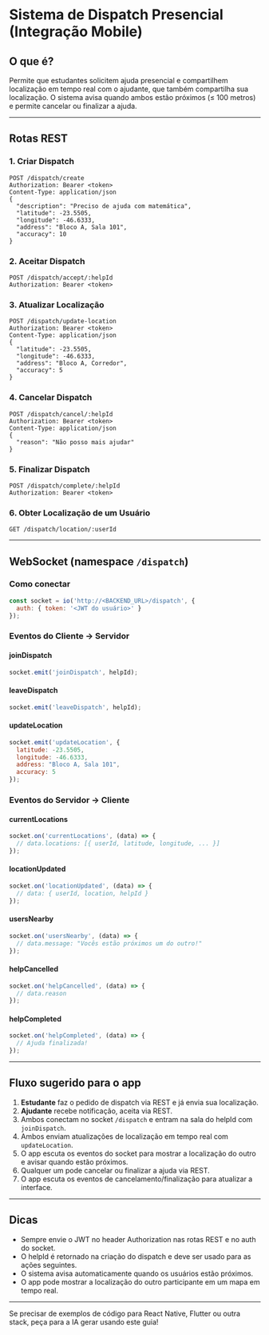 # Sistema de Dispatch Presencial (Integração Mobile)

## O que é?
Permite que estudantes solicitem ajuda presencial e compartilhem localização em tempo real com o ajudante, que também compartilha sua localização. O sistema avisa quando ambos estão próximos (≤ 100 metros) e permite cancelar ou finalizar a ajuda.

---

## Rotas REST

### 1. Criar Dispatch
```http
POST /dispatch/create
Authorization: Bearer <token>
Content-Type: application/json
{
  "description": "Preciso de ajuda com matemática",
  "latitude": -23.5505,
  "longitude": -46.6333,
  "address": "Bloco A, Sala 101",
  "accuracy": 10
}
```

### 2. Aceitar Dispatch
```http
POST /dispatch/accept/:helpId
Authorization: Bearer <token>
```

### 3. Atualizar Localização
```http
POST /dispatch/update-location
Authorization: Bearer <token>
Content-Type: application/json
{
  "latitude": -23.5505,
  "longitude": -46.6333,
  "address": "Bloco A, Corredor",
  "accuracy": 5
}
```

### 4. Cancelar Dispatch
```http
POST /dispatch/cancel/:helpId
Authorization: Bearer <token>
Content-Type: application/json
{
  "reason": "Não posso mais ajudar"
}
```

### 5. Finalizar Dispatch
```http
POST /dispatch/complete/:helpId
Authorization: Bearer <token>
```

### 6. Obter Localização de um Usuário
```http
GET /dispatch/location/:userId
```

---

## WebSocket (namespace `/dispatch`)

### Como conectar
```js
const socket = io('http://<BACKEND_URL>/dispatch', {
  auth: { token: '<JWT do usuário>' }
});
```

### Eventos do Cliente → Servidor

#### joinDispatch
```js
socket.emit('joinDispatch', helpId);
```

#### leaveDispatch
```js
socket.emit('leaveDispatch', helpId);
```

#### updateLocation
```js
socket.emit('updateLocation', {
  latitude: -23.5505,
  longitude: -46.6333,
  address: "Bloco A, Sala 101",
  accuracy: 5
});
```

### Eventos do Servidor → Cliente

#### currentLocations
```js
socket.on('currentLocations', (data) => {
  // data.locations: [{ userId, latitude, longitude, ... }]
});
```

#### locationUpdated
```js
socket.on('locationUpdated', (data) => {
  // data: { userId, location, helpId }
});
```

#### usersNearby
```js
socket.on('usersNearby', (data) => {
  // data.message: "Vocês estão próximos um do outro!"
});
```

#### helpCancelled
```js
socket.on('helpCancelled', (data) => {
  // data.reason
});
```

#### helpCompleted
```js
socket.on('helpCompleted', (data) => {
  // Ajuda finalizada!
});
```

---

## Fluxo sugerido para o app

1. **Estudante** faz o pedido de dispatch via REST e já envia sua localização.
2. **Ajudante** recebe notificação, aceita via REST.
3. Ambos conectam no socket `/dispatch` e entram na sala do helpId com `joinDispatch`.
4. Ambos enviam atualizações de localização em tempo real com `updateLocation`.
5. O app escuta os eventos do socket para mostrar a localização do outro e avisar quando estão próximos.
6. Qualquer um pode cancelar ou finalizar a ajuda via REST.
7. O app escuta os eventos de cancelamento/finalização para atualizar a interface.

---

## Dicas
- Sempre envie o JWT no header Authorization nas rotas REST e no auth do socket.
- O helpId é retornado na criação do dispatch e deve ser usado para as ações seguintes.
- O sistema avisa automaticamente quando os usuários estão próximos.
- O app pode mostrar a localização do outro participante em um mapa em tempo real.

---

Se precisar de exemplos de código para React Native, Flutter ou outra stack, peça para a IA gerar usando este guia! 